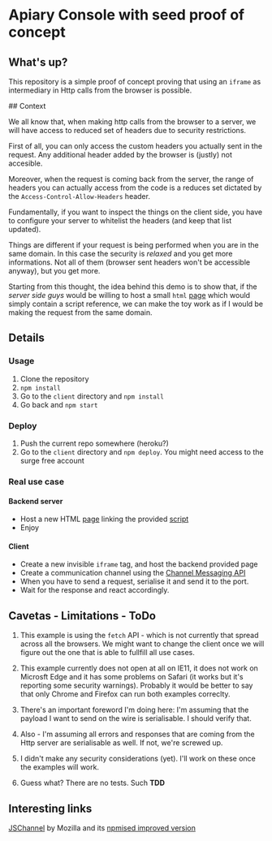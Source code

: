 # Apiary Console with seed proof of concept

## What's up?

This repository is a simple proof of concept proving that using an `iframe` as
intermediary in Http calls from the browser is possible.

## Context

We all know that, when making http calls from the browser to a server, we will
have access to reduced set of headers due to security restrictions.

First of all, you can only access the custom headers you actually sent in the
request. Any additional header added by the browser is (justly) not accesible.

Moreover, when the request is coming back from the server, the range of headers
you can actually access from the code is a reduces set dictated by the
`Access-Control-Allow-Headers` header.

Fundamentally, if you want to inspect the things on the client side, you have
to configure your server to whitelist the headers (and keep that list updated).

Things are different if your request is being performed when you are in the same
domain. In this case the security is *relaxed* and you get more informations. Not
all of them (browser sent headers won't be accessible anyway), but you get more.

Starting from this thought, the idea behind this demo is to show that, if the
*server side guys* would be willing to host a small `html` [page][1] which would
simply contain a script reference, we can make the toy work as if I would be
making the request from the same domain.

## Details

### Usage

1. Clone the repository
2. `npm install`
3. Go to the `client` directory and `npm install`
4. Go back and `npm start`

### Deploy
1. Push the current repo somewhere (heroku?)
2. Go to the `client` directory and `npm deploy`. You might need access to the surge free account

### Real use case

#### Backend server
- Host a new HTML [page][1] linking the provided [script][2]
- Enjoy

#### Client
- Create a new invisible `iframe` tag, and host the backend provided page
- Create a communication channel using the [Channel Messaging API][3]
- When you have to send a request, serialise it and send it to the port.
- Wait for the response and react accordingly.

## Cavetas - Limitations - ToDo
1. This example is using the `fetch` API - which is not currently that spread
across all the browsers. We might want to change the client once we will figure
out the one that is able to fullfill all use cases.

2. This example currently does not open at all on IE11, it does not work on
Microsft Edge and it has some problems on Safari (it works but it's reporting some
security warnings). Probably it would be better to say that only Chrome and
Firefox can run both examples correclty.

3. There's an important foreword I'm doing here: I'm assuming that the payload I
want to send on the wire is serialisable. I should verify that.

4. Also - I'm assuming all errors and responses that are coming from the
Http server are serialisable as well. If not, we're screwed up.

5. I didn't make any security considerations (yet). I'll work on these once
the examples will work.

6. Guess what? There are no tests. Such **TDD**

## Interesting links

[JSChannel][4] by Mozilla and its [npmised improved version][5]

[1]: https://github.com/apiaryio/apiary-console-seed/blob/master/serve-seed.ejs
[2]: https://github.com/apiaryio/apiary-console-seed/blob/master/client/public/apiary-customer-seed.js
[3]: https://developer.mozilla.org/en-US/docs/Web/API/Channel_Messaging_API
[4]: https://github.com/mozilla/jschannel
[5]: https://github.com/wix/jschannel
